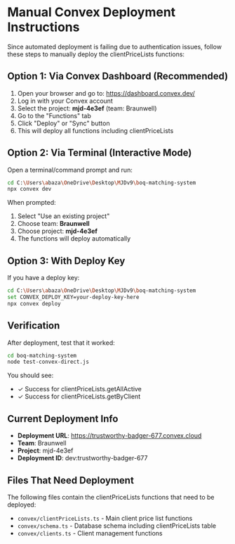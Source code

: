 # Manual Convex Deployment Instructions

Since automated deployment is failing due to authentication issues, follow these steps to manually deploy the clientPriceLists functions:

## Option 1: Via Convex Dashboard (Recommended)

1. Open your browser and go to: https://dashboard.convex.dev/
2. Log in with your Convex account
3. Select the project: **mjd-4e3ef** (team: Braunwell)
4. Go to the "Functions" tab
5. Click "Deploy" or "Sync" button
6. This will deploy all functions including clientPriceLists

## Option 2: Via Terminal (Interactive Mode)

Open a terminal/command prompt and run:

```bash
cd C:\Users\abaza\OneDrive\Desktop\MJDv9\boq-matching-system
npx convex dev
```

When prompted:
1. Select "Use an existing project"
2. Choose team: **Braunwell**
3. Choose project: **mjd-4e3ef**
4. The functions will deploy automatically

## Option 3: With Deploy Key

If you have a deploy key:

```bash
cd C:\Users\abaza\OneDrive\Desktop\MJDv9\boq-matching-system
set CONVEX_DEPLOY_KEY=your-deploy-key-here
npx convex deploy
```

## Verification

After deployment, test that it worked:

```bash
cd boq-matching-system
node test-convex-direct.js
```

You should see:
- ✓ Success for clientPriceLists.getAllActive
- ✓ Success for clientPriceLists.getByClient

## Current Deployment Info

- **Deployment URL**: https://trustworthy-badger-677.convex.cloud
- **Team**: Braunwell
- **Project**: mjd-4e3ef
- **Deployment ID**: dev:trustworthy-badger-677

## Files That Need Deployment

The following files contain the clientPriceLists functions that need to be deployed:
- `convex/clientPriceLists.ts` - Main client price list functions
- `convex/schema.ts` - Database schema including clientPriceLists table
- `convex/clients.ts` - Client management functions